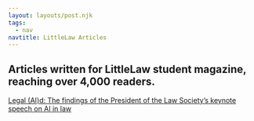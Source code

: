 ```yaml
---
layout: layouts/post.njk
tags:
  - nav
navtitle: LittleLaw Articles
---
```


## Articles written for LittleLaw student magazine, reaching over 4,000 readers.

[Legal (AI)d: The findings of the President of the Law Society’s keynote speech on AI in law](https://www.littlelaw.co.uk/2019/08/01/legal-aid-the-findings-of-the-president-of-the-law-societys-keynote-speech-on-ai-in-law/)
